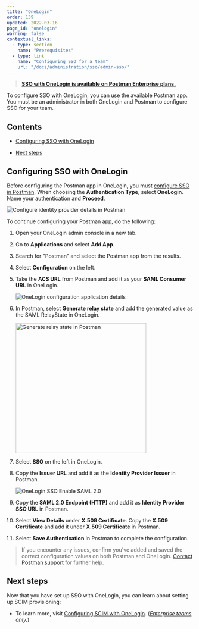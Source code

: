 ```yaml
---
title: "OneLogin"
order: 139
updated: 2022-03-16
page_id: "onelogin"
warning: false
contextual_links:
  - type: section
    name: "Prerequisites"
  - type: link
    name: "Configuring SSO for a team"
    url: "/docs/administration/sso/admin-sso/"
---
```


> **[SSO with OneLogin is available on Postman Enterprise plans.](https://www.postman.com/pricing)**

To configure SSO with OneLogin, you can use the available Postman app. You must be an administrator in both OneLogin and Postman to configure SSO for your team.

## Contents

* [Configuring SSO with OneLogin](#configuring-sso-with-onelogin)

* [Next steps](#next-steps)

## Configuring SSO with OneLogin

Before configuring the Postman app in OneLogin, you must [configure SSO in Postman](/docs/administration/sso/admin-sso/). When choosing the **Authentication Type**, select **OneLogin**. Name your authentication and **Proceed**.

<img alt="Configure identity provider details in Postman" src="https://assets.postman.com/postman-docs/configure-identity-provider-details-v9.14.jpg"/>

To continue configuring your Postman app, do the following:

1. Open your OneLogin admin console in a new tab.
1. Go to **Applications** and select **Add App**.
1. Search for "Postman" and select the Postman app from the results.
1. Select **Configuration** on the left.
1. Take the **ACS URL** from Postman and add it as your **SAML Consumer URL** in OneLogin.

    <img alt="OneLogin configuration application details" src="https://assets.postman.com/postman-docs/onelogin-configuration3.jpg"/>

1. In Postman, select **Generate relay state** and add the generated value as the SAML RelayState in OneLogin.

    <img alt="Generate relay state in Postman" src="https://assets.postman.com/postman-docs/generate-relay-state-v9.14.jpg" width="350px"/>

1. Select **SSO** on the left in OneLogin.
1. Copy the **Issuer URL** and add it as the **Identity Provider Issuer** in Postman.

    <img alt="OneLogin SSO Enable SAML 2.0" src="https://assets.postman.com/postman-docs/onelogin-sso.jpg"/>

1. Copy the **SAML 2.0 Endpoint (HTTP)** and add it as **Identity Provider SSO URL** in Postman.
1. Select **View Details** under **X.509 Certificate**. Copy the **X.509 Certificate** and add it under **X.509 Certificate** in Postman.

1. Select **Save Authentication** in Postman to complete the configuration.

> If you encounter any issues, confirm you've added and saved the correct configuration values on both Postman and OneLogin. [Contact Postman support](https://www.postman.com/support/) for further help.

## Next steps

Now that you have set up SSO with OneLogin, you can learn about setting up SCIM provisioning:

* To learn more, visit [Configuring SCIM with OneLogin](/docs/administration/scim-provisioning/configuring-scim-with-onelogin/). (_[Enterprise teams](https://www.postman.com/pricing/) only._)
